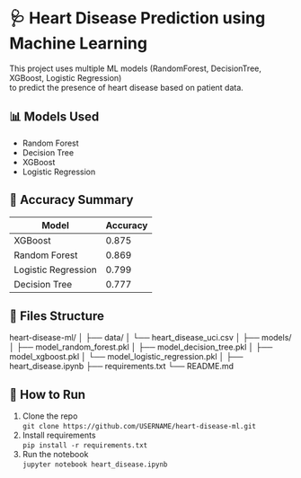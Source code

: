 # 🩺 Heart Disease Prediction using Machine Learning

This project uses multiple ML models (RandomForest, DecisionTree, XGBoost, Logistic Regression)  
to predict the presence of heart disease based on patient data.

## 📊 Models Used

- Random Forest
- Decision Tree
- XGBoost
- Logistic Regression

## 🧠 Accuracy Summary

| Model               | Accuracy |
| ------------------- | -------- |
| XGBoost             | 0.875    |
| Random Forest       | 0.869    |
| Logistic Regression | 0.799    |
| Decision Tree       | 0.777    |

## 🧩 Files Structure

heart-disease-ml/
│
├── data/
│ └── heart_disease_uci.csv
│
├── models/
│ ├── model_random_forest.pkl
│ ├── model_decision_tree.pkl
│ ├── model_xgboost.pkl
│ └── model_logistic_regression.pkl
│
├── heart_disease.ipynb
├── requirements.txt
└── README.md

## 🚀 How to Run

1. Clone the repo  
   `git clone https://github.com/USERNAME/heart-disease-ml.git`
2. Install requirements  
   `pip install -r requirements.txt`
3. Run the notebook  
   `jupyter notebook heart_disease.ipynb`
